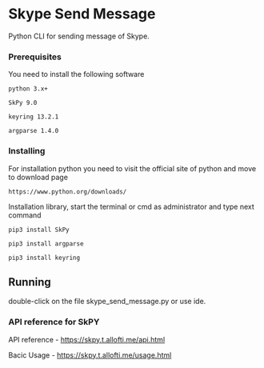 # Skype Send Message

Python CLI for sending message of Skype. 

### Prerequisites

You need to install the following software 

```
python 3.x+
```
```
SkPy 9.0
```
```
keyring 13.2.1 
```
```
argparse 1.4.0
```

### Installing

For installation python you need to visit the official site of python and move to download page

```
https://www.python.org/downloads/
```

Installation library, start the terminal or cmd as administrator and type next command

```
pip3 install SkPy
```

```
pip3 install argparse
```

```
pip3 install keyring

```

## Running 

double-click on the file skype_send_message.py or use ide.


### API reference for SkPY

API reference - https://skpy.t.allofti.me/api.html

Bacic Usage - https://skpy.t.allofti.me/usage.html
